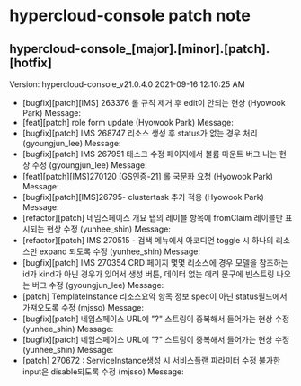 # hypercloud-console patch note
## hypercloud-console_[major].[minor].[patch].[hotfix]
Version: hypercloud-console_v21.0.4.0
2021-09-16  12:10:25 AM
- [bugfix][patch][IMS] 263376 롤 규칙 제거 후 edit이 안되는 현상 (Hyowook Park) 
    Message: 
- [feat][patch] role form update (Hyowook Park) 
    Message: 
- [bugfix][patch] IMS 268747 리소스 생성 후 status가 없는 경우 처리 (gyoungjun_lee) 
    Message: 
- [bugfix][patch] IMS 267951 태스크 수정 페이지에서 볼륨 마운트 버그 나는 현상 수정 (gyoungjun_lee) 
    Message: 
- [feat][patch][IMS]270120 [GS인증-21] 롤 국문화 요청 (Hyowook Park) 
    Message: 
- [bugfix][patch][IMS]26795- clustertask 추가 적용 (Hyowook Park) 
    Message: 
- [refactor][patch] 네임스페이스 개요 탭의 레이블 항목에 fromClaim 레이블만 표시되는 현상 수정 (yunhee_shin) 
    Message: 
- [refactor][patch] IMS 270515 - 검색 메뉴에서 아코디언 toggle 시 하나의 리소스만 expand 되도록 수정 (yunhee_shin) 
    Message: 
- [bugfix][patch] IMS 270354  CRD 페이지 몇몇 리소스에 경우 모델을 참조하는 id가 kind가 아닌 경우가 있어서 생성 버튼, 데이터 없는 에러 문구에 빈스트링 나오는 버그 수정 (gyoungjun_lee) 
    Message: 
- [patch] TemplateInstance 리소스요약 항목 정보 spec이 아닌 status필드에서 가져오도록 수정 (mjsso) 
    Message: 
- [bugfix][patch] 네임스페이스 URL에 "?" 스트링이 중복해서 들어가는 현상 수정 (yunhee_shin) 
    Message: 
- [bugfix][patch] 네임스페이스 URL에 "?" 스트링이 중복해서 들어가는 현상 수정 (yunhee_shin) 
    Message: 
- [patch] 270672 : ServiceInstance생성 시 서비스플랜 파라미터 수정 불가한 input은 disable되도록 수정 (mjsso) 
    Message: 